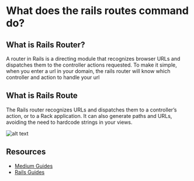 # What does the rails routes command do?



## What is Rails Router?

A router in Rails is a directing module that recognizes browser URLs and dispatches them to the controller actions requested. To make it simple, when you enter a url in your domain, the rails router will know which controller and action to handle your url

## What is Rails Route
The Rails router recognizes URLs and dispatches them to a controller’s action, or to a Rack application. It can also generate paths and URLs, avoiding the need to hardcode strings in your views.


![alt text](https://miro.medium.com/max/700/0*i2J-nAlYkpIrI5PM.png)



## Resources

- [Medium Guides](https://medium.com/podiihq/understanding-rails-routes-and-restful-design-a192d64cbbb5)
- [Rails Guides](https://guides.rubyonrails.org/routing.html)